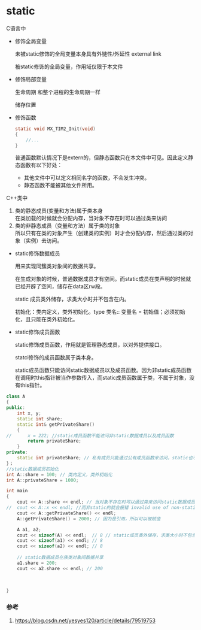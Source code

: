 # static

C语言中

* 修饰全局变量

  未被static修饰的全局变量本身具有外链性/外延性 external link

  被static修饰的全局变量，作用域仅限于本文件

* 修饰局部变量

  生命周期 和整个进程的生命周期一样

  储存位置

* 修饰函数  

  ``` c
  static void MX_TIM2_Init(void)
  {
      //...
  }
  ```
  普通函数默认情况下是extern的，但静态函数只在本文件中可见。因此定义静态函数有以下好处：
  * 其他文件中可以定义相同名字的函数，不会发生冲突。
  * 静态函数不能被其他文件所用。

C++类中

1. 类的静态成员(变量和方法)属于类本身  
   在类加载的时候就会分配内存，当对象不存在时可以通过类来访问
2. 类的非静态成员（变量和方法）属于类的对象  
   所以只有在类的对象产生（创建类的实例）时才会分配内存，然后通过类的对象（实例）去访问。

* static修饰数据成员

  用来实现同簇类对象间的数据共享。

  在生成对象的时候，普通数据成员才有空间。而static成员在类声明的时候就已经开辟了空间，储存在data区rw段。

  static 成员类外储存，求类大小时并不包含在内。

  初始化：类内定义，类外初始化。type 类名:: 变量名 = 初始值；必须初始化，且只能在类外初始化。

* static修饰成员函数

  static修饰成员函数，作用就是管理静态成员，以对外提供接口。

  statci修饰的成员函数属于类本身。

  static成员函数只能访问static数据成员以及成员函数。因为非static成员函数在调用时this指针被当作参数传入，而static成员函数属于类，不属于对象，没有this指针。

``` c++
class A
{
public:
    int x, y;
    static int share;
    static int& getPrivateShare()
    {
//      x = 222; //static成员函数不能访问非static数据成员以及成员函数
        return privateShare;
    }    
private:
    static int privateShare; // 私有成员只能通过公有成员函数来访问，static也不例外
}；
//static数据成员初始化
int A::share = 100; // 类内定义，类外初始化
int A::privateShare = 1000;

int main
{
	cout << A::share << endl; // 当对象不存在时可以通过类来访问static数据成员
//	cout << A::x << endl; //而非static的就会报错 invalid use of non-static data member 'A::x'
	cout << A::getPrivateShare() << endl;
	A::getPrivateShare() = 2000; // 因为是引用，所以可以被赋值

	A a1, a2;
	cout << sizeof(A) << endl;  // 8 // static成员类外储存，求类大小时不包含在内
    cout << sizeof(a1) << endl; // 8
    cout << sizeof(a2) << endl; // 8
	
	// static数据成员在族类对象间数据共享
	a1.share = 200;
	cout << a2.share << endl; // 200
	
	
	
}
```


### 参考
1. https://blog.csdn.net/yesyes120/article/details/79519753
